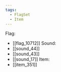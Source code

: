 ```yaml
---
tags:
  - FlagSet
  - Item
---
```

Flag:
- [[flag_10712]]
Sound:
- [[sound_44]]
- [[sound_43]]
- [[sound_17]]
Item:
- [[item_351]]
